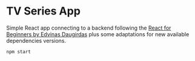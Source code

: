 # TV Series App

Simple React app connecting to a backend following the [React for Beginners by Edvinas Daugirdas](https://www.youtube.com/watch?v=6Ied4aZxUzc) plus some adaptations for new available dependencies versions.

`npm start`
